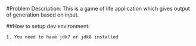#Problem Description: This is a game of life application which gives output of generation based on input.

##How to setup dev environment:
```
1. You need to have jdk7 or jdk8 installed
```
